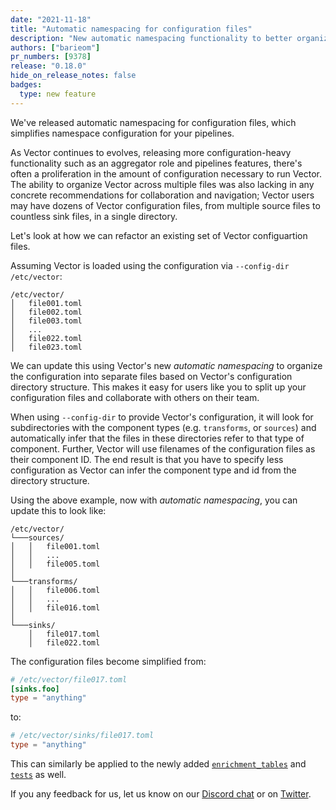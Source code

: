 ```yaml
---
date: "2021-11-18"
title: "Automatic namespacing for configuration files"
description: "New automatic namespacing functionality to better organize your Vector configuration files"
authors: ["barieom"]
pr_numbers: [9378]
release: "0.18.0"
hide_on_release_notes: false
badges:
  type: new feature
---
```


We've released automatic namespacing for configuration files, which simplifies namespace configuration for your pipelines.

As Vector continues to evolves, releasing more configuration-heavy functionality such as an aggregator role and pipelines features, there's often a proliferation in the amount of configuration necessary to run Vector. The ability to organize Vector across multiple files was also lacking in any concrete recommendations for collaboration and navigation; Vector users may have dozens of Vector configuration files, from multiple source files to countless sink files, in a single directory.

Let's look at how we can refactor an existing set of Vector configuartion files.

Assuming Vector is loaded using the configuration via `--config-dir /etc/vector`:

```text
/etc/vector/
│   file001.toml
│   file002.toml
│   file003.toml
│   ...
│   file022.toml
│   file023.toml
```

We can update this using Vector's new  _automatic namespacing_ to organize the configuration into separate files based on Vector's configuration directory structure. This makes it easy for users like you to split up your configuration files and collaborate with others on their team.

When using `--config-dir` to provide Vector's configuration, it will look for subdirectories with the component types (e.g. `transforms`, or `sources`) and automatically infer that the files in these directories refer to that type of component. Further, Vector will use filenames of the configuration files as their component ID. The end result is that you have to specify less configuration as Vector can infer the component type and id from the directory structure.

Using the above example, now with _automatic namespacing_, you can update this to look like:

```text
/etc/vector/
└───sources/
│   │   file001.toml
│   │   ...
│   │   file005.toml
│
└───transforms/
│   │   file006.toml
│   │   ...
│   │   file016.toml
│
└───sinks/
    │   file017.toml
    │   file022.toml
```

The configuration files become simplified from:

``` toml
# /etc/vector/file017.toml
[sinks.foo]
type = "anything"
```

to:

``` toml
# /etc/vector/sinks/file017.toml
type = "anything"
```

This can similarly be applied to the newly added [`enrichment_tables`][enrichment_tables] and [`tests`][tests] as well.

If you any feedback for us, let us know on our [Discord chat] or on [Twitter].

[enrichment_tables]: /docs/reference/configuration/global-options/#enrichment_tables
[tests]: /docs/reference/configuration/unit-tests
[Discord chat]: https://discord.com/invite/dX3bdkF
[Twitter]: https://twitter.com/vectordotdev
